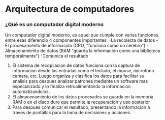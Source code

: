 # Arquitectura de computadores

### ¿Qué es un computador digital moderno

Un computador digital moderno, es aquel que cumple con varias funciones, entre esas diferencio 4 componentes importantes.
-La recolecta de datos
-El procesamiento de información (CPU, "funciona como un cerebro")
-Almacenamiento de datos (RAM "guarda la información como una biblioteca temporalmente")
-Comunica el resultado

1. El sistema de recopilacion de datos funciona con la captura de informacion desde las entradas como el teclado, el mouse, microfono camara, etc. Luego organiza y clasifica los datos para facilitar su analisis para despues analizar patrones mediante un software mas especializado y lo finaliza retroalimentando la informacion automatizandolos.
2. El almacenamiento de los datos procesados se guarda en la memoria RAM o en el disco duro que permite la recuperacion y uso posterior
3. Para despues comunicar el resultado, presentando la informacion a traves de pantallas para la toma de decisiones y acciones.


